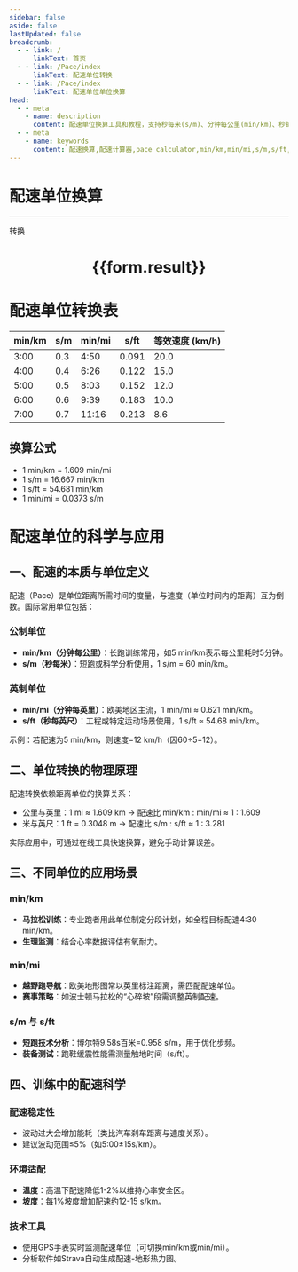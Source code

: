 ```yaml
---
sidebar: false
aside: false
lastUpdated: false
breadcrumb:
  - - link: /
      linkText: 首页
  - - link: /Pace/index
      linkText: 配速单位转换
  - - link: /Pace/index
      linkText: 配速单位单位换算
head:
  - - meta
    - name: description
      content: 配速单位换算工具和教程，支持秒每米(s/m)、分钟每公里(min/km)、秒每英尺(s/ft)、分钟每英里(min/mi)之间的转换，并提供配速科学训练指南。
  - - meta
    - name: keywords
      content: 配速换算,配速计算器,pace calculator,min/km,min/mi,s/m,s/ft,马拉松配速,跑步训练,配速表
---
```

# 配速单位换算
---
<script setup>
import { onMounted, reactive, inject ,ref  } from 'vue'
import { NButton,NForm ,NFormItem,NInput,NInputNumber,NSelect,NCard,useMessage ,NGrid ,NGi } from 'naive-ui'
import { defineClientComponent } from 'vitepress'
import { Pace } from '../../files';
const convert = inject('convert')
const options =  [
  { label: "秒每米 (s/m)", value: "s/m" },
  { label: "分钟每公里 (min/km)", value: "min/km" },
  { label: "秒每英尺 (s/ft)", value: "s/ft" },
  { label: "分钟每英里 (min/mi)", value: "min/mi" }
];
const formRef = ref(null);
const rules = {
  number:{
    required: true,
    type: 'number',
    trigger: "blur"
  },
  to:{
    required: true,
    trigger: "select"
  },
  from:{
    required: true,
    trigger: "select"
  }
}
const form = reactive({
  number:null,
  to:'',
  from:'',
  result:'',
  title:'面积单位换算',
})
const convertHandler = (e) => {
   e.preventDefault();
  formRef.value?.validate((errors)=>{
    if (!errors) {
      form.result = `${form.number}${form.from} = ${convert(form.number).from(form.from).to(form.to)}${form.to}`
    }
  })
}
</script>

<n-form size="large" :model="form" ref='formRef' :rules="rules">
  <n-form-item label="数值"  path="number">
    <n-input-number size="large" style="width:100%" :min="0" v-model:value="form.number"   placeholder="请输入要转换的数值" />
  </n-form-item>
  <n-form-item label="从" path="from">
    <n-select  size="large" :options="options" v-model:value="form.from" placeholder="请选择原始单位" />
  </n-form-item>
  <n-form-item label="到" path="to">
    <n-select  size="large" :options="options" v-model:value="form.to" placeholder="请选择转换单位" />
  </n-form-item>
  <n-form-item>
    <n-button type="primary" style="width:100%" @click="convertHandler">转换</n-button>
  </n-form-item>
</n-form>
<n-card  embedded :bordered="false" hoverable>
  <div  style="text-align:center">
    <h1>{{form.result}}</h1>
  </div>
</n-card>

# 配速单位转换表

| min/km | s/m  | min/mi | s/ft  | 等效速度 (km/h) |
|--------|------|--------|-------|-----------------|
| 3:00   | 0.3  | 4:50   | 0.091 | 20.0            |
| 4:00   | 0.4  | 6:26   | 0.122 | 15.0            |
| 5:00   | 0.5  | 8:03   | 0.152 | 12.0            |
| 6:00   | 0.6  | 9:39   | 0.183 | 10.0            |
| 7:00   | 0.7  | 11:16  | 0.213 | 8.6             |

## 换算公式
- 1 min/km = 1.609 min/mi
- 1 s/m = 16.667 min/km
- 1 s/ft = 54.681 min/km
- 1 min/mi = 0.0373 s/m

# 配速单位的科学与应用

## 一、配速的本质与单位定义
配速（Pace）是单位距离所需时间的度量，与速度（单位时间内的距离）互为倒数。国际常用单位包括：

### 公制单位
- **min/km（分钟每公里）**：长跑训练常用，如5 min/km表示每公里耗时5分钟。
- **s/m（秒每米）**：短跑或科学分析使用，1 s/m = 60 min/km。

### 英制单位
- **min/mi（分钟每英里）**：欧美地区主流，1 min/mi ≈ 0.621 min/km。
- **s/ft（秒每英尺）**：工程或特定运动场景使用，1 s/ft ≈ 54.68 min/km。

示例：若配速为5 min/km，则速度=12 km/h（因60÷5=12）。

## 二、单位转换的物理原理
配速转换依赖距离单位的换算关系：
- 公里与英里：1 mi ≈ 1.609 km → 配速比 min/km : min/mi ≈ 1 : 1.609
- 米与英尺：1 ft = 0.3048 m → 配速比 s/m : s/ft ≈ 1 : 3.281

实际应用中，可通过在线工具快速换算，避免手动计算误差。

## 三、不同单位的应用场景
### min/km
- **马拉松训练**：专业跑者用此单位制定分段计划，如全程目标配速4:30 min/km。
- **生理监测**：结合心率数据评估有氧耐力。

### min/mi
- **越野跑导航**：欧美地形图常以英里标注距离，需匹配配速单位。
- **赛事策略**：如波士顿马拉松的“心碎坡”段需调整英制配速。

### s/m 与 s/ft
- **短跑技术分析**：博尔特9.58s百米=0.958 s/m，用于优化步频。
- **装备测试**：跑鞋缓震性能需测量触地时间（s/ft）。

## 四、训练中的配速科学
### 配速稳定性
- 波动过大会增加能耗（类比汽车刹车距离与速度关系）。
- 建议波动范围≤5%（如5:00±15s/km）。

### 环境适配
- **温度**：高温下配速降低1-2%以维持心率安全区。
- **坡度**：每1%坡度增加配速约12-15 s/km。

### 技术工具
- 使用GPS手表实时监测配速单位（可切换min/km或min/mi）。
- 分析软件如Strava自动生成配速-地形热力图。
